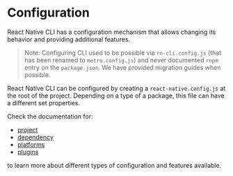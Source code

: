 # Configuration

React Native CLI has a configuration mechanism that allows changing its behavior and providing additional features.

> Note: Configuring CLI used to be possible via `rn-cli.config.js` (that has been renamed to `metro.config.js`) and never documented `rnpm` entry on the `package.json`. We have provided migration guides when possible.

React Native CLI can be configured by creating a `react-native.config.js` at the root of the project. Depending on a type of a package, this file can have a different set properties.

Check the documentation for:
- [project](./project.md)
- [dependency](./dependency.md)
- [platforms](./platforms.md)
- [plugins](./plugins.md)

to learn more about different types of configuration and features available.
